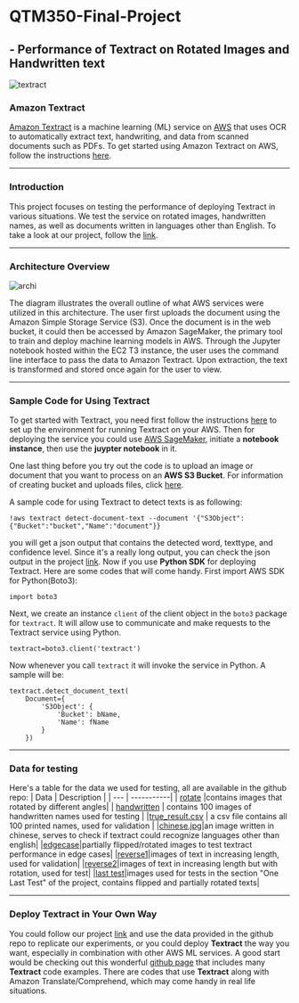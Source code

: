 # QTM350-Final-Project
## - Performance of Textract on Rotated Images and Handwritten text 

![textract](https://d2908q01vomqb2.cloudfront.net/f1f836cb4ea6efb2a0b1b99f41ad8b103eff4b59/2019/10/10/site-merch_Textract_SocialMedia_2.png)
### **Amazon Textract**
[Amazon Textract](https://aws.amazon.com/cn/textract/) is a machine learning (ML) service on [AWS](https://aws.amazon.com/) that uses OCR to automatically extract text, handwriting, and data from scanned documents such as PDFs. To get started using Amazon Textract on AWS, follow the instructions [here](https://docs.aws.amazon.com/textract/latest/dg/getting-started.html).

***

### **Introduction**

This project focuses on testing the performance of deploying Textract in various situations. We test the service on rotated images, handwritten names, as well as documents written in languages other than English. To take a look at our project, follow the [link](https://github.com/ka4on/QTM350-Final-Project/blob/main/final-textract.ipynb).

***

### **Architecture Overview**

![archi](https://webpage-kairan.s3.amazonaws.com/archi.jpg)

The diagram illustrates the overall outline of what AWS services were utilized in this architecture. 
The user first uploads the document using the Amazon Simple Storage Service (S3). Once the document is in the web bucket, it could then be accessed by Amazon SageMaker, the primary tool to train and deploy machine learning models in AWS. Through the Jupyter notebook hosted within the EC2 T3 instance, the user uses the command line interface to pass the data to Amazon Textract. Upon extraction, the text is transformed and stored once again for the user to view.
***

### **Sample Code for Using Textract**
To get started with Textract, you need first follow the instructions [here](https://docs.aws.amazon.com/textract/latest/dg/setting-up.html) to set up the environment for running Textract on your AWS. Then for deploying the service you could use [AWS SageMaker](https://aws.amazon.com/cn/sagemaker/), initiate a **notebook instance**, then use the **juypter notebook** in it. 

One last thing before you try out the code is to upload an image or document that you want to process on an **AWS S3 Bucket**. For information of creating bucket and uploads files, click [here](https://docs.aws.amazon.com/AmazonS3/latest/userguide/GetStartedWithS3.html). 

A sample code for using Textract to detect texts is as following:
```
!aws textract detect-document-text --document '{"S3Object":{"Bucket":"bucket","Name":"document"}}
```
you will get a json output that contains the detected word, texttype, and confidence level. Since it's a really long output, you can check the json output in the project [link](https://webpage-final-kz.s3.amazonaws.com/final.html).
Now if you use **Python SDK** for deploying Textract. Here are some codes that will come handy. First import AWS SDK for Python(Boto3):
```
import boto3
```
Next, we create an instance `client` of the client object in the `boto3` package for `textract`. It will allow use to communicate and make requests to the Textract service using Python. 
```
textract=boto3.client('textract')
```
Now whenever you call `textract` it will invoke the service in Python. A sample will be:
```
textract.detect_document_text(    
    Document={
        'S3Object': {
            'Bucket': bName,
            'Name': fName
        }
    })
```
***
### **Data for testing**

Here's a table for the data we used for testing, all are available in the github repo:
| Data | Description |
|  ---  | -----------| 
| [rotate](https://github.com/ka4on/QTM350-Final-Project/tree/main/rotate) |contains images that rotated by different angles|
| [handwritten](https://github.com/ka4on/QTM350-Final-Project/tree/main/handwritten) | contains 100 images of handwritten names used for testing |
|[true_result.csv](https://github.com/ka4on/QTM350-Final-Project/blob/main/true_result.csv) | a csv file contains all 100 printed names, used for validation |
|[chinese.jpg](https://github.com/ka4on/QTM350-Final-Project/blob/main/chinese.jpg)|an image written in chinese, serves to check if textract could recognize languages other than english|
|[edgecase](https://github.com/ka4on/QTM350-Final-Project/tree/main/edgecase)|partially flipped/rotated images to test textract performance in edge cases|
|[reverse1](https://github.com/ka4on/QTM350-Final-Project/tree/main/reverse1)|images of text in increasing length, used for validation|
|[reverse2](https://github.com/ka4on/QTM350-Final-Project/tree/main/reverse2)|images of text in increasing length but with rotation, used for test|
|[last test](https://github.com/ka4on/QTM350-Final-Project/tree/main/last%20test)|images used for tests in the section "One Last Test" of the project, contains flipped and partially rotated texts|
***
### Deploy Textract in Your Own Way
You could follow our project [link](https://webpage-final-kz.s3.amazonaws.com/final.html) and use the data provided in the github repo to replicate our experiments, or you could deploy **Textract** the way you want, especially in combination with other AWS ML services. A good start would be checking out this wonderful [github page](https://github.com/aws-samples/amazon-textract-code-samples) that includes many **Textract** code examples. There are codes that use **Textract** along with Amazon Translate/Comprehend, which may come handy in real life situations.
